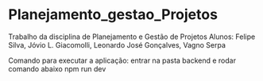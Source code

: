 # Planejamento_gestao_Projetos
Trabalho da disciplina de Planejamento e Gestão de Projetos
Alunos: Felipe Silva, Jóvio L. Giacomolli, Leonardo José Gonçalves, Vagno Serpa

Comando para executar a aplicação:
entrar na pasta backend e rodar comando abaixo
npm run dev